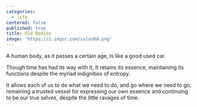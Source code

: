 ```yaml
---
categories:
  - life
centered: false
published: true
title: Old Bodies
image: 'https://i.imgur.com/vvlnnKA.png'
---
```

A human body,
as it passes a certain age,
Is like a good used car.

Though time
has had its way with it,
It retains its essence,
maintaining its functions
despite the myriad indignities 
of entropy.

It allows each of us 
to do what we need to do,
and go where we need to go,
remaining a trusted vessel 
for expressing our own essence
and continuing to be our true selves,
despite the little ravages of time.
